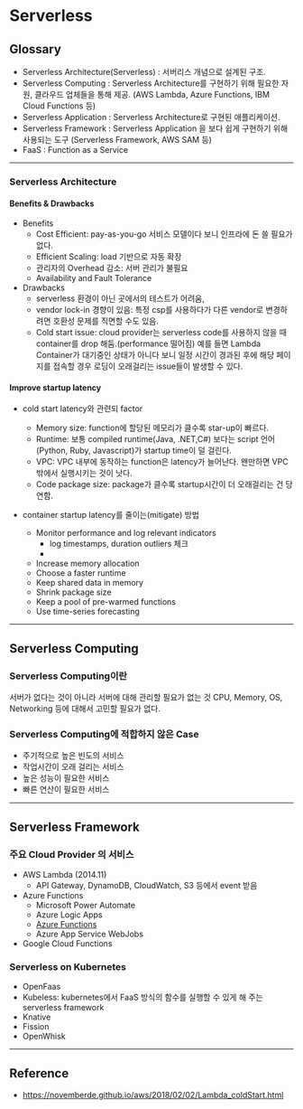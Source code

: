 # Serverless
## Glossary
* Serverless Architecture(Serverless) : 서버리스 개념으로 설계된 구조.
* Serverless Computing : Serverless Architecture를 구현하기 위해 필요한 자원, 클라우드 업체들을 통해 제공. (AWS Lambda, Azure Functions, IBM Cloud Functions 등)
* Serverless Application : Serverless Architecture로 구현된 애플리케이션.
* Serverless Framework : Serverless Application 을 보다 쉽게 구현하기 위해 사용되는 도구 (Serverless Framework, AWS SAM 등)
* FaaS : Function as a Service
-----
### Serverless Architecture
#### Benefits & Drawbacks
* Benefits
    * Cost Efficient: pay-as-you-go 서비스 모델이다 보니 인프라에 돈 쓸 필요가 없다.
    * Efficient Scaling: load 기반으로 자동 확장
    * 관리자의 Overhead 감소: 서버 관리가 불필요
    * Availability and Fault Tolerance
* Drawbacks
    * serverless 환경이 아닌 곳에서의 테스트가 어려움, 
    * vendor lock-in 경향이 있음: 특정 csp를 사용하다가 다른 vendor로 변경하려면 호환성 문제를 직면할 수도 있음.
    * Cold start issue: cloud provider는 serverless code를 사용하지 않을 때 container를 drop 해둠.(performance 떨어짐) 예를 들면 Lambda Container가 대기중인 상태가 아니다 보니 일정 시간이 경과된 후에 해당 페이지를 접속할 경우 로딩이 오래걸리는 issue들이 발생할 수 있다.

#### Improve startup latency
* cold start latency와 관련되 factor
    * Memory size: function에 할당된 메모리가 클수록 star-up이 빠르다.
    * Runtime: 보통 compiled runtime(Java, .NET,C#) 보다는 script 언어(Python, Ruby, Javascript)가 startup time이 덜 걸린다.
    * VPC: VPC 내부에 동작하는 function은 latency가 늘어난다. 왠만하면 VPC 밖에서 실행시키는 것이 낫다.
    * Code package size: package가 클수록 startup시간이 더 오래걸리는 건 당연함.

* container startup latency를 줄이는(mitigate) 방법
    * Monitor performance and log relevant indicators
        * log timestamps, duration outliers 체크
        * 
    * Increase memory allocation
    * Choose a faster runtime
    * Keep shared data in memory
    * Shrink package size
    * Keep a pool of pre-warmed functions
    * Use time-series forecasting
-----
## Serverless Computing
### Serverless Computing이란
서버가 없다는 것이 아니라 서버에 대해 관리할 필요가 없는 것
CPU, Memory, OS, Networking 등에 대해서 고민할 필요가 없다.

### Serverless Computing에 적합하지 않은 Case
* 주기적으로 높은 빈도의 서비스
* 작업시간이 오래 걸리는 서비스
* 높은 성능이 필요한 서비스
* 빠른 연산이 필요한 서비스

-----
## Serverless Framework
### 주요 Cloud Provider 의 서비스
* AWS Lambda (2014.11)
    * API Gateway, DynamoDB, CloudWatch, S3 등에서 event 받음
* Azure Functions
    * Microsoft Power Automate
    * Azure Logic Apps
    * [Azure Functions](/serverless/azure/azure-functions.md)
    * Azure App Service WebJobs
* Google Cloud Functions
### Serverless on Kubernetes
* OpenFaas
* Kubeless: kubernetes에서 FaaS 방식의 함수를 실행할 수 있게 해 주는 serverless framework
* Knative
* Fission
* OpenWhisk

-----
## Reference
* https://novemberde.github.io/aws/2018/02/02/Lambda_coldStart.html